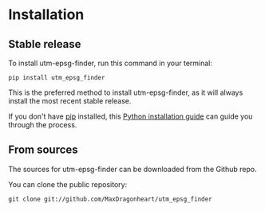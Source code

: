 # Installation

## Stable release

To install utm-epsg-finder, run this command in your terminal:

```
pip install utm_epsg_finder
```

This is the preferred method to install utm-epsg-finder, as it will always install the most recent stable release.

If you don't have [pip](https://pip.pypa.io) installed, this [Python installation guide](http://docs.python-guide.org/en/latest/starting/installation/) can guide you through the process.

## From sources

The sources for utm-epsg-finder can be downloaded from the Github repo.

You can clone the public repository:

```
git clone git://github.com/MaxDragonheart/utm_epsg_finder
```

